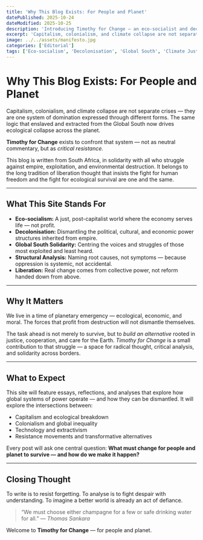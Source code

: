 ```yaml
---
title: 'Why This Blog Exists: For People and Planet'
datePublished: 2025-10-24
dateModified: 2025-10-25
description: 'Introducing Timothy for Change — an eco-socialist and decolonial platform from South Africa, dedicated to exposing structural violence and imagining a just future.'
excerpt: 'Capitalism, colonialism, and climate collapse are not separate crises — they are one system of domination expressed through different forms. This opening statement defines the mission and values of Timothy for Change: an eco-socialist, decolonial platform from South Africa for people and planet.'
image: ../../assets/manifesto.jpg
categories: ['Editorial']
tags: ['Eco-socialism', 'Decolonisation', 'Global South', 'Climate Justice', 'Introduction']
---
```


# Why This Blog Exists: For People and Planet

Capitalism, colonialism, and climate collapse are not separate crises — they are one system of domination expressed through different forms. The same logic that enslaved and extracted from the Global South now drives ecological collapse across the planet.

**Timothy for Change** exists to confront that system — not as neutral commentary, but as _critical resistance._

This blog is written from South Africa, in solidarity with all who struggle against empire, exploitation, and environmental destruction. It belongs to the long tradition of liberation thought that insists the fight for human freedom and the fight for ecological survival are one and the same.

---

## What This Site Stands For

- **Eco-socialism:** A just, post-capitalist world where the economy serves life — not profit.
- **Decolonisation:** Dismantling the political, cultural, and economic power structures inherited from empire.
- **Global South Solidarity:** Centring the voices and struggles of those most exploited and least heard.
- **Structural Analysis:** Naming root causes, not symptoms — because oppression is systemic, not accidental.
- **Liberation:** Real change comes from collective power, not reform handed down from above.

---

## Why It Matters

We live in a time of planetary emergency — ecological, economic, and moral. The forces that profit from destruction will not dismantle themselves.

The task ahead is not merely to survive, but to _build an alternative_ rooted in justice, cooperation, and care for the Earth. _Timothy for Change_ is a small contribution to that struggle — a space for radical thought, critical analysis, and solidarity across borders.

---

## What to Expect

This site will feature essays, reflections, and analyses that explore how global systems of power operate — and how they can be dismantled.
It will explore the intersections between:

- Capitalism and ecological breakdown
- Colonialism and global inequality
- Technology and extractivism
- Resistance movements and transformative alternatives

Every post will ask one central question:
**What must change for people and planet to survive — and how do we make it happen?**

---

## Closing Thought

To write is to resist forgetting.
To analyse is to fight despair with understanding.
To imagine a better world is already an act of defiance.

> “We must choose either champagne for a few or safe drinking water for all.”
> — _Thomas Sankara_

Welcome to **Timothy for Change** — for people and planet.
